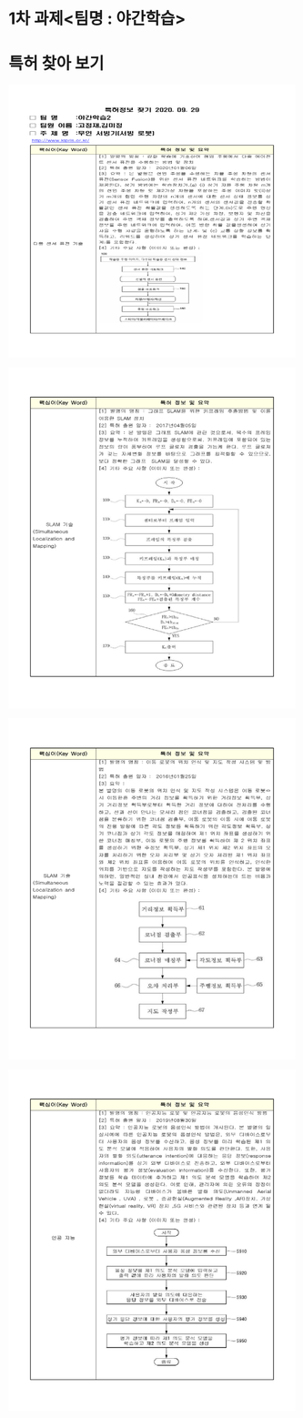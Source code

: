 # 1차 과제<팀명 : 야간학습>
# 특허 찾아 보기
<p align="left" margin=100>  <img src="https://github.com/kjj3436/industrial-AI/blob/master/images/2020-09-29_1.png"  width="600" height="480"> </p>
<p align="left" margin=100>  <img src="https://github.com/kjj3436/industrial-AI/blob/master/images/2020-09-29_2.png"  width="900" height="600"> </p>
<p align="left" margin=100>  <img src="https://github.com/kjj3436/industrial-AI/blob/master/images/2020-09-29_3.png"  width="900" height="600"> </p>
<p align="left" margin=100>  <img src="https://github.com/kjj3436/industrial-AI/blob/master/images/2020-09-29_4.png"  width="900" height="600"> </p>
